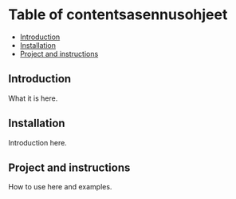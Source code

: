 # Table of contentsasennusohjeet
- [Introduction](#introduction)
- [Installation](#installation)
- [Project and instructions](#project)

## <a id="introduction"></a>Introduction
What it is here.

## <a id="installation"></a>Installation
Introduction here.

## <a id="project"></a>Project and instructions
How to use here and examples.
